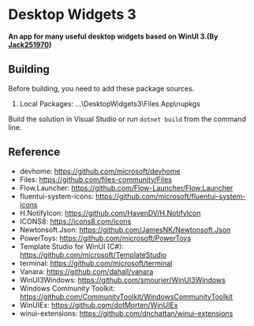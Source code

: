 # Desktop Widgets 3
**An app for many useful desktop widgets based on WinUI 3.(By [Jack251970](https://github.com/Jack251970))**

## Building

Before building, you need to add these package sources.

1. Local Packages: ...\DesktopWidgets3\Files.App\nupkgs

Build the solution in Visual Studio or run `dotnet build` from the command line.

## Reference
* devhome: https://github.com/microsoft/devhome
* Files: https://github.com/files-community/Files
* Flow.Launcher: https://github.com/Flow-Launcher/Flow.Launcher
* fluentui-system-icons: https://github.com/microsoft/fluentui-system-icons
* H.NotifyIcon: https://github.com/HavenDV/H.NotifyIcon
* ICONS8: https://icons8.com/icons
* Newtonsoft.Json: https://github.com/JamesNK/Newtonsoft.Json
* PowerToys: https://github.com/microsoft/PowerToys
* Template Studio for WinUI (C#): https://github.com/microsoft/TemplateStudio
* terminal: https://github.com/microsoft/terminal
* Vanara: https://github.com/dahall/vanara
* WinUI3Windows: https://github.com/smourier/WinUI3Windows
* Windows Community Toolkit: https://github.com/CommunityToolkit/WindowsCommunityToolkit
* WinUIEx: https://github.com/dotMorten/WinUIEx
* winui-extensions: https://github.com/dnchattan/winui-extensions